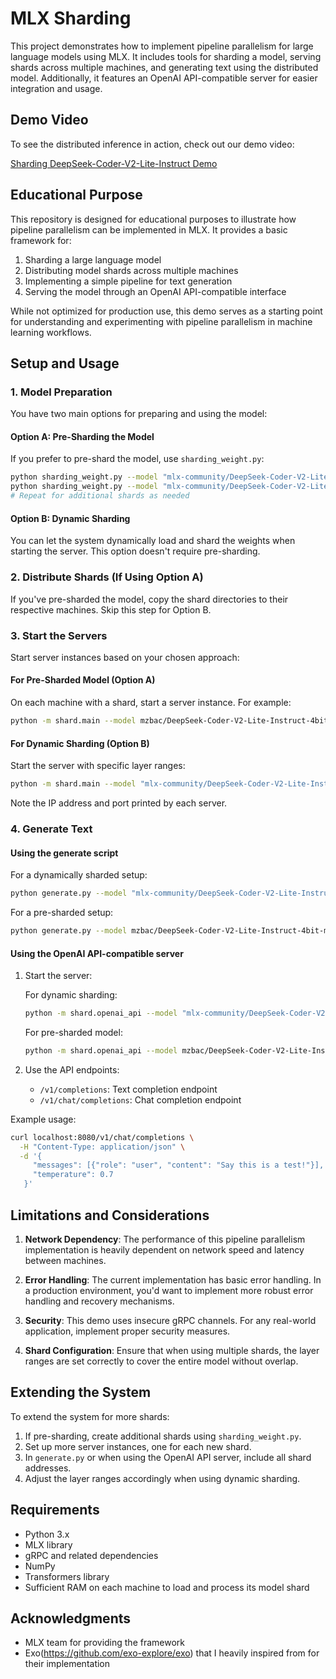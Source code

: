 # MLX Sharding

This project demonstrates how to implement pipeline parallelism for large language models using MLX. It includes tools for sharding a model, serving shards across multiple machines, and generating text using the distributed model. Additionally, it features an OpenAI API-compatible server for easier integration and usage.

## Demo Video

To see the distributed inference in action, check out our demo video:

[Sharding DeepSeek-Coder-V2-Lite-Instruct Demo](https://www.youtube.com/watch?v=saOboSfP76o)

## Educational Purpose

This repository is designed for educational purposes to illustrate how pipeline parallelism can be implemented in MLX. It provides a basic framework for:

1. Sharding a large language model
2. Distributing model shards across multiple machines
3. Implementing a simple pipeline for text generation
4. Serving the model through an OpenAI API-compatible interface

While not optimized for production use, this demo serves as a starting point for understanding and experimenting with pipeline parallelism in machine learning workflows.

## Setup and Usage

### 1. Model Preparation

You have two main options for preparing and using the model:

#### Option A: Pre-Sharding the Model

If you prefer to pre-shard the model, use `sharding_weight.py`:

```bash
python sharding_weight.py --model "mlx-community/DeepSeek-Coder-V2-Lite-Instruct-4bit-mlx" --output_dir shard_0 --start_layer 0 --end_layer 14 --total_layers 27
python sharding_weight.py --model "mlx-community/DeepSeek-Coder-V2-Lite-Instruct-4bit-mlx" --output_dir shard_1 --start_layer 14 --end_layer 27 --total_layers 27
# Repeat for additional shards as needed
```

#### Option B: Dynamic Sharding

You can let the system dynamically load and shard the weights when starting the server. This option doesn't require pre-sharding.

### 2. Distribute Shards (If Using Option A)

If you've pre-sharded the model, copy the shard directories to their respective machines. Skip this step for Option B.

### 3. Start the Servers

Start server instances based on your chosen approach:

#### For Pre-Sharded Model (Option A)

On each machine with a shard, start a server instance. For example:

```bash
python -m shard.main --model mzbac/DeepSeek-Coder-V2-Lite-Instruct-4bit-mlx-shard-1
```

#### For Dynamic Sharding (Option B)

Start the server with specific layer ranges:

```bash
python -m shard.main --model "mlx-community/DeepSeek-Coder-V2-Lite-Instruct-4bit-mlx" --start-layer 0 --end-layer 14
```

Note the IP address and port printed by each server.

### 4. Generate Text

#### Using the generate script

For a dynamically sharded setup:

```bash
python generate.py --model "mlx-community/DeepSeek-Coder-V2-Lite-Instruct-4bit-mlx" --start_layer 0 --end_layer 14 --server_address <remote_ip1>:<port1>,<remote_ip2>:<port2> --prompt "Your prompt here" --max_tokens 512
```

For a pre-sharded setup:

```bash
python generate.py --model mzbac/DeepSeek-Coder-V2-Lite-Instruct-4bit-mlx-shard-0 --server_address <remote_ip1>:<port1>,<remote_ip2>:<port2> --prompt "Your prompt here" --max_tokens 512
```

#### Using the OpenAI API-compatible server

1. Start the server:

   For dynamic sharding:

   ```bash
   python -m shard.openai_api --model "mlx-community/DeepSeek-Coder-V2-Lite-Instruct-4bit-mlx" --llm-shard-addresses localhost:50051,<remote_ip1>:<port1>,<remote_ip2>:<port2> --start-layer 0 --end-layer 14
   ```

   For pre-sharded model:

   ```bash
   python -m shard.openai_api --model mzbac/DeepSeek-Coder-V2-Lite-Instruct-4bit-mlx-shard-0 --llm-shard-addresses localhost:50051,<remote_ip1>:<port1>,<remote_ip2>:<port2>
   ```

2. Use the API endpoints:
   - `/v1/completions`: Text completion endpoint
   - `/v1/chat/completions`: Chat completion endpoint

Example usage:

```bash
curl localhost:8080/v1/chat/completions \
  -H "Content-Type: application/json" \
  -d '{
     "messages": [{"role": "user", "content": "Say this is a test!"}],
     "temperature": 0.7
   }'
```

## Limitations and Considerations

1. **Network Dependency**: The performance of this pipeline parallelism implementation is heavily dependent on network speed and latency between machines.

2. **Error Handling**: The current implementation has basic error handling. In a production environment, you'd want to implement more robust error handling and recovery mechanisms.

3. **Security**: This demo uses insecure gRPC channels. For any real-world application, implement proper security measures.

4. **Shard Configuration**: Ensure that when using multiple shards, the layer ranges are set correctly to cover the entire model without overlap.

## Extending the System

To extend the system for more shards:

1. If pre-sharding, create additional shards using `sharding_weight.py`.
2. Set up more server instances, one for each new shard.
3. In `generate.py` or when using the OpenAI API server, include all shard addresses.
4. Adjust the layer ranges accordingly when using dynamic sharding.

## Requirements

- Python 3.x
- MLX library
- gRPC and related dependencies
- NumPy
- Transformers library
- Sufficient RAM on each machine to load and process its model shard

## Acknowledgments

- MLX team for providing the framework
- Exo(<https://github.com/exo-explore/exo>) that I heavily inspired from for their implementation
